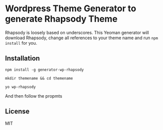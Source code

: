 # Wordpress Theme Generator to generate Rhapsody Theme

Rhapsody is loosely based on underscores. This Yeoman generator will download Rhapsody, change all references to your theme name and run `npm install` for you.

## Installation


```npm install -g generator-wp-rhapsody```

``` mkdir themename && cd themename ```

``` yo wp-rhapsody ```

And then follow the propmts


## License

MIT
